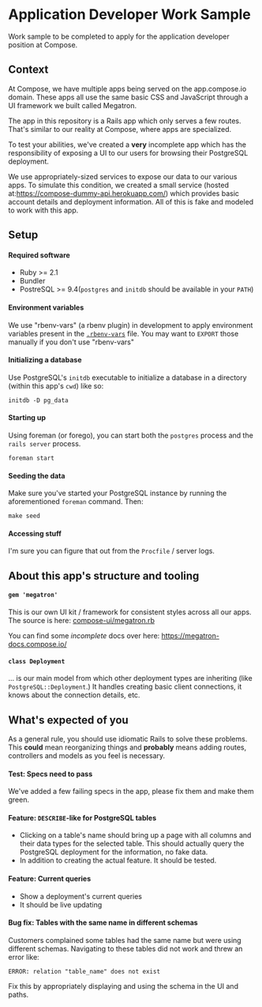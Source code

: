 # Application Developer Work Sample

Work sample to be completed to apply for the application developer position at Compose.

## Context

At Compose, we have multiple apps being served on the app.compose.io domain. These apps all use the same basic CSS and JavaScript through a UI framework we built called Megatron.

The app in this repository is a Rails app which only serves a few routes. That's similar to our reality at Compose, where apps are specialized.

To test your abilities, we've created a **very** incomplete app which has the responsibility of exposing a UI to our users for browsing their PostgreSQL deployment.

We use appropriately-sized services to expose our data to our various apps. To simulate this condition, we created a small service (hosted at:https://compose-dummy-api.herokuapp.com/) which provides basic account details and deployment information. All of this is fake and modeled to work with this app.

## Setup

#### Required software

- Ruby >= 2.1
- Bundler
- PostreSQL >= 9.4(`postgres` and `initdb` should be available in your `PATH`)

#### Environment variables

We use "rbenv-vars" (a rbenv plugin) in development to apply environment variables present in the [`.rbenv-vars`](.rbenv-vars) file. You may want to `EXPORT` those manually if you don't use "rbenv-vars"

#### Initializing a database

Use PostgreSQL's `initdb` executable to initialize a database in a directory (within this app's `cwd`) like so:

```
initdb -D pg_data
```

#### Starting up

Using foreman (or forego), you can start both the `postgres` process and the `rails server` process.

```
foreman start
```

#### Seeding the data

Make sure you've started your PostgreSQL instance by running the aforementioned `foreman` command. Then:

```
make seed
```

#### Accessing stuff

I'm sure you can figure that out from the `Procfile` / server logs.

## About this app's structure and tooling

#### `gem 'megatron'`

This is our own UI kit / framework for consistent styles across all our apps. The source is here: [compose-ui/megatron.rb](/compose-ui/megatron.rb)

You can find some *incomplete* docs over here: https://megatron-docs.compose.io/

#### `class Deployment`

... is our main model from which other deployment types are inheriting (like `PostgreSQL::Deployment`.) It handles creating basic client connections, it knows about the connection details, etc.

## What's expected of you

As a general rule, you should use idiomatic Rails to solve these problems. This **could** mean reorganizing things and **probably** means adding routes, controllers and models as you feel is necessary.

#### Test: Specs need to pass

We've added a few failing specs in the app, please fix them and make them green.

#### Feature: `DESCRIBE`-like for PostgreSQL tables

- Clicking on a table's name should bring up a page with all columns and their data types for the selected table. This should actually query the PostgreSQL deployment for the information, no fake data.
- In addition to creating the actual feature. It should be tested.

#### Feature: Current queries

- Show a deployment's current queries
- It should be live updating

#### Bug fix: Tables with the same name in different schemas

Customers complained some tables had the same name but were using different schemas. Navigating to these tables did not work and threw an error like:

```
ERROR: relation "table_name" does not exist
```

Fix this by appropriately displaying and using the schema in the UI and paths.